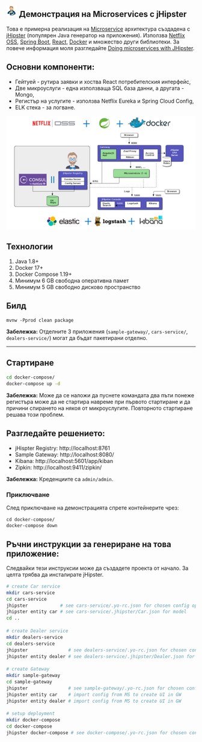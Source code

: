 ## <img src="logo.png" height="30" /> Демонстрация на Microservices с jHipster

Това е примерна реализация на [Microservice](https://en.wikipedia.org/wiki/Microservices) архитектура създадена с [jHipster](https://en.wikipedia.org/wiki/JHipster) (популярен Java генератор на приложения). Използва [Netflix OSS](https://netflix.github.io/), [Spring Boot](https://spring.io/projects/spring-boot), [React](https://reactjs.org/), [Docker](https://www.docker.com/) и множество други библиотеки. За повече информация моля разгледайте [Doing microservices with JHipster](https://www.jhipster.tech/microservices-architecture/).

## Основни компоненти:
* Гейтуей - рутира заявки и хоства React потребителския интерфейс, 
* Две микроуслуги - една използваща SQL база данни, а другата - Mongo, 
* Регистър на услугите - използва Netflix Eureka и Spring Cloud Config,
* ELK стека - за логване.

<img src="microservices_architecture.png" width="800" />

## Технологии
1. Java 1.8+
1. Docker 17+
1. Docker Compose 1.19+
1. Минимум 6 GB свободна оперативна памет
1. Минимум 5 GB свободно дисково пространство

## Билд
```
mvnw -Pprod clean package
```

**Забележка:** Отделните 3 приложения (`sample-gateway/`, `cars-service/`, `dealers-service/`) могат да бъдат пакетирани отделно.

---

## Стартиране
```bash
cd docker-compose/
docker-compose up -d
```
**Забележка:** Може да се наложи да пуснете командата два пъти понеже регистъра може да не стартира навреме при първото стартиране и да причини спирането на някоя от микроуслугите. Повторното стартиране решава този проблем.

## Разгледайте решението:
* jHispter Registry: http://localhost:8761
* Sample Gateway: http://localhost:8080/
* Kibana: http://localhost:5601/app/kiban
* Zipkin: http://localhost:9411/zipkin/

**Забележка:** Креденциите са `admin/admin`.

### Приключване
След приключване на демонстрацията спрете контейнерите чрез:
```
cd docker-compose/
docker-compose down
```

## Ръчни инструкции за генериране на това приложение:

Следвайки тези инструксии може да създадете проекта от начало. За целта трябва да инсталирате jHipster.

```bash
# create Car service
mkdir cars-service
cd cars-service
jhipster            # see cars-service/.yo-rc.json for chosen config options
jhipster entity car # see cars-service/.jhipster/Car.json for model
cd ..

# create Dealer service
mkdir dealers-service
cd dealers-service
jhipster               # see dealers-service/.yo-rc.json for chosen config options
jhipster entity dealer # see dealers-service/.jhipster/Dealer.json for model

# create Gateway
mkdir sample-gateway
cd sample-gateway 
jhipster               # see sample-gateway/.yo-rc.json for chosen config options
jhipster entity car    # import config from MS to create UI in GW
jhipster entity dealer # import config from MS to create UI in GW

# setup deployment
mkdir docker-compose
cd docker-compose
jhipster docker-compose # see docker-compose/.yo-rc.json for chosen config options
```
